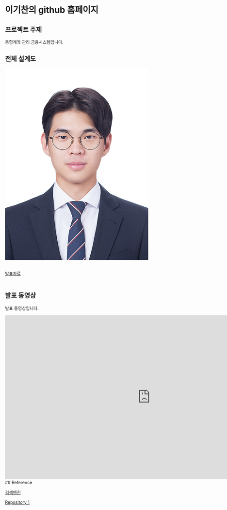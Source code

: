 # 이기찬의 github 홈페이지​

## 프로젝트 주제​

통합계좌 관리 금융시스템입니다.​

## 전체 설계도​

<img src="2160340102_이기찬.jpg.jpg"/><br> ​

[발표자료](/project.pptx)<br>​

## 발표 동영상​

발표 동영상입니다.​
<iframe width="956" height="538" src="https://www.youtube.com/LTKW78rUizM/ozv4q2ov3Mk" frameborder="0" allow="accelerometer; autoplay; encrypted-media; gyroscope; picture-in-picture" allowfullscreen></iframe>
## Reference​

[검색엔진](https://naver.com)​

[Repository 1](https://{github-id}.github.io/{repository-name}) 
